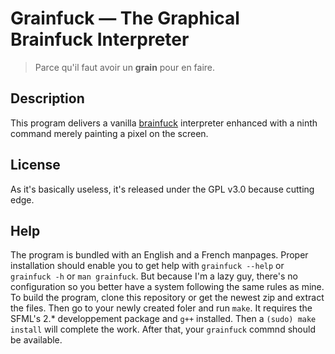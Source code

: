 # Grainfuck — The Graphical Brainfuck Interpreter
> Parce qu'il faut avoir un __grain__ pour en faire.

## Description
This program delivers a vanilla [brainfuck](https://en.wikipedia.org/wiki/Brainfuck "Wikipedia page of this language") interpreter enhanced with a ninth command merely painting a pixel on the screen.

## License
As it's basically useless, it's released under the GPL v3.0 because cutting edge.

## Help
The program is bundled with an English and a French manpages. Proper installation should enable you to get help with `grainfuck --help` or `grainfuck -h` or `man grainfuck`. But because I'm a lazy guy, there's no configuration so you better have a system following the same rules as mine.
To build the program, clone this repository or get the newest zip and extract the files. Then go to your newly created foler and run `make`. It requires the SFML's 2.* developpement package and `g++` installed. Then a `(sudo) make install` will complete the work. After that, your `grainfuck` commnd should be available.
